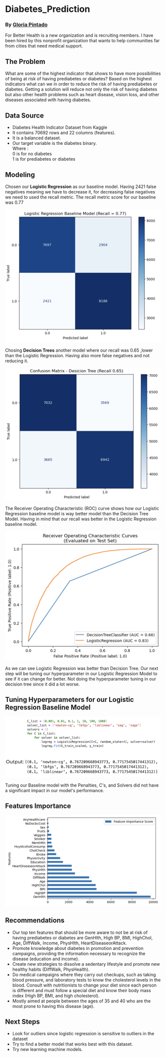 # Diabetes_Prediction
### By [Gloria Pintado](https://github.com/gloriapintado)

For Better Health is a new organization and is recruiting members. I have been hired by this nonprofit organization that wants to help communities far from cities that need medical support.

## The Problem
What are some of the highest indicator that shows to have more possibilities of being at risk of having prediabetes or diabetes? Based on the highest indicators what can we in order to reduce the risk of having prediabetes or diabetes. Getting a solution will reduce not only the risk of having diabetes but also other health problems such as heart disease, vision loss, and other diseases associated with having diabetes.

## Data Source
- Diabetes Health Indicator Dataset from Kaggle
- It contains 70692 rows and 22 columns (features).
- It is a balanced dataset.
- Our target variable is the diabetes binary. \
  Where :\
    0 is for no diabetes \
    1 is for prediabetes or diabetes

## Modeling
Chosen our **Logistic Regression** as our baseline model. Having 2421 false negatives meaning we have to decrease it, for decreasing false negatives we need to used the recall metric. The recall metric score for our baseline was 0.77

![LR Baseline model CM](https://github.com/gloriapintado/Diabetes_Prediction/blob/main/Images/LR%20Baseline%20model%20CM.png)

Chosing **Decision Trees** another model where our recall was 0.65 ,lower than the Logistic Regression. Having also more false negatives and not reducing it.

![Decision Tree model CM](https://github.com/gloriapintado/Diabetes_Prediction/blob/main/Images/Decision%20Tree%20model%20CM.png)

The Receiver Operating Characteristic (ROC) curve shows how our Logistic Regression baseline model is way better model than the Decision Tree Model.
Having in mind that our recall was better in the Logistic Regression baseline model.
     
![Comparing RUC curve for Basline M and DT](https://github.com/gloriapintado/Diabetes_Prediction/blob/main/Images/Comparing%20RUC%20curve%20for%20Basline%20M%20and%20DT.png)

As we can see Logistic Regression was better than Decision Tree. Our next step will be tuning our hyperparameter in our Logistic Regression Model to see if it can change for better. Not doing the hyperparameter tuning in our decision tree since it did a lot worse.
     
## Tuning Hyperparameters for our Logistic Regression Baseline Model

![Tuning](https://github.com/gloriapintado/Diabetes_Prediction/blob/main/Images/Tunning%20Hyperparameters.png)

Tuning our Baseline model with the Penalties, C's, and Solvers did not have a significant impact in our model's performance.

## Features Importance

![Features Importance](https://github.com/gloriapintado/Diabetes_Prediction/blob/main/Images/Features%20Importance.png)

## Recommendations

- Our top ten features that should be more aware to not be at risk of having prediabetes or diabetes are GenHlth, High BP, BMI, HighChol, Age, DiffWalk, Income, PhysHlth, HeartDiseaseorAttack.
- Promote knowledge about diabetes in promotion and prevention campaigns, providing the information necessary to recognize the disease (education and income).
- Create new strategies to dissolve a sedentary lifestyle and promote new healthy habits (DiffWalk, PhysHealth).
- Do medical campaigns where they carry out checkups, such as taking blood pressure, and laboratory tests to know the cholesterol levels in the blood. Consult with nutritionists to change your diet since each person is different and must follow a special diet and know their body mass index (High BP, BMI, and high cholesterol).
- Mostly aimed at people between the ages of 35 and 40 who are the most prone to having this disease (age).

## Next Steps

- Look for outliers since logistic regression is sensitive to outliers in the dataset
- Try to find a better model that works best with this dataset.
- Try new learning machine models.




